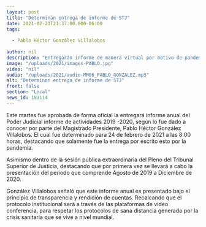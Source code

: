 ```yaml
---
layout: post
title: "Determinan entrega de informe de STJ"
date: 2021-02-23T21:37:00.000-06:00
tags:
  
  - Pablo Héctor González Villalobos
  
author: nil
description: "Entregarán informe de manera virtual por motivo de pandemia."
image: "/uploads/2021/images-PABLO.jpg"
video: "nil"
audio: "/uploads/2021/audio-MM06_PABLO_GONZALEZ.mp3"
alt: "Determinan entrega de informe de STJ"
front: false
section: "Local"
news_id: 183114
---
```


Este martes fue aprobada de forma oficial la entregará informe anual del Poder Judicial informe de actividades 2019 -2020, según lo fue dado a conocer por parte del Magistrado Presidente, Pablo Héctor González Villalobos. El cual fue determinado para 24 de febrero de 2021 a las 8:00 horas, destacando que solamente fue la entrega por escrito esto por la pandemia.

Asimismo dentro de la sesión pública extraordinaria del Pleno del Tribunal Superior de Justicia, destacando que por primera vez se llevará a cabo la presentación del periodo que comprende Agosto de 2019 a Diciembre de 2020.

González Villalobos señaló que este informe anual es presentado bajo el principio de transparencia y rendición de cuentas. Recalcando que el protocolo institucional será a través de las plataformas de video conferencia, para respetar los protocolos de sana distancia generado por la crisis sanitaria que se vive a nivel mundial.